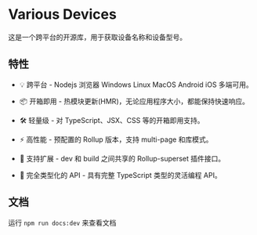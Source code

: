# Various Devices

这是一个跨平台的开源库，用于获取设备名称和设备型号。

## 特性

- 💡 跨平台 - Nodejs 浏览器 Windows Linux MacOS Android iOS 多端可用。

- 📦 开箱即用 - 热模块更新(HMR)，无论应用程序大小，都能保持快速响应。

- 🛠 轻量级 - 对 TypeScript、JSX、CSS 等的开箱即用支持。

- ⚡ 高性能 - 预配置的 Rollup 版本，支持 multi-page 和库模式。

- 🔩 支持扩展 - dev 和 build 之间共享的 Rollup-superset 插件接口。

- 🔑 完全类型化的 API - 具有完整 TypeScript 类型的灵活编程 API。

## 文档

运行 `npm run docs:dev` 来查看文档
